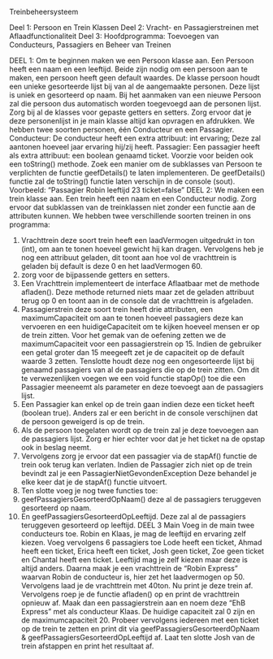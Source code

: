 
Treinbeheersysteem

Deel 1: Persoon en Trein Klassen
Deel 2: Vracht- en Passagierstreinen met Aflaadfunctionaliteit
Deel 3: Hoofdprogramma: Toevoegen van Conducteurs, Passagiers en Beheer van Treinen

DEEL 1:
Om te beginnen maken we een Persoon klasse aan. Een Persoon heeft een naam en een
leeftijd. Beide zijn nodig om een persoon aan te maken, een persoon heeft geen default
waardes. De klasse persoon houdt een unieke gesorteerde lijst bij van al de aangemaakte
personen. Deze lijst is uniek en gesorteerd op naam. Bij het aanmaken van een nieuwe
Persoon zal die persoon dus automatisch worden toegevoegd aan de personen lijst. Zorg bij
al de klasses voor gepaste getters en setters.
Zorg ervoor dat je deze personenlijst in je main klasse altijd kan opvragen en afdrukken.
We hebben twee soorten personen, één Conducteur en een Passagier.
Conducteur: De conducteur heeft een extra attribuut: int ervaring; Deze zal aantonen
hoeveel jaar ervaring hij/zij heeft.
Passagier: Een passagier heeft als extra attribuut: een boolean genaamd ticket.
Voorzie voor beiden ook een toString() methode. Zoek een manier om de subklasses van
Persoon te verplichten de functie geefDetails() te laten implementeren. De geefDetails()
functie zal de toString() functie laten verschijn in de console (sout). Voorbeeld:
“Passagier Robin leeftijd 23 ticket=false”
DEEL 2:
We maken een trein klasse aan. Een trein heeft een naam en een Conducteur nodig. Zorg
ervoor dat subklassen van de treinklassen niet zonder een functie aan de attributen kunnen.
We hebben twee verschillende soorten treinen in ons programma:
1. Vrachttrein deze soort trein heeft een laadVermogen uitgedrukt in ton (int), om
aan te tonen hoeveel gewicht hij kan dragen. Vervolgens heb je nog een
attribuut geladen, dit toont aan hoe vol de vrachttrein is geladen bij default is
deze 0 en het laadVermogen 60.
1. zorg voor de bijpassende getters en setters.
2. Een Vrachttrein implementeert de interface Aflaatbaar met de
methode afladen(). Deze methode returned niets maar zet
de geladen attribuut terug op 0 en toont aan in de console dat de
vrachttrein is afgeladen.
2. Passagierstrein deze soort trein heeft drie attributen,
een maximumCapaciteit om aan te tonen hoeveel passagiers deze kan vervoeren
en een huidigeCapaciteit om te kijken hoeveel mensen er op de trein zitten.
Voor het gemak van de oefening zetten we de maximumCapaciteit voor een passagierstrein
op 15. Indien de gebruiker een getal groter dan 15 meegeeft zet je de capaciteit op
de default waarde 3 zetten.
Tenslotte houdt deze nog een ongesorteerde lijst bij genaamd passagiers van al de passagiers
die op de trein zitten.
Om dit te verwezenlijken voegen we een void functie stapOp() toe die een
Passagier meeneemt als parameter en deze toevoegt aan de passagiers lijst.
1. Een Passagier kan enkel op de trein gaan indien deze een ticket heeft (boolean
true). Anders zal er een bericht in de console verschijnen dat de persoon
geweigerd is op de trein.
2. Als de persoon toegelaten wordt op de trein zal je deze toevoegen aan de
passagiers lijst. Zorg er hier echter voor dat je het ticket na de opstap ook in
beslag neemt.
3. Vervolgens zorg je ervoor dat een passagier via de stapAf() functie de trein ook
terug kan verlaten. Indien de Passagier zich niet op de trein bevindt zal je
een PassagierNietGevondenException Deze behandel je elke keer dat je de
stapAf() functie uitvoert.
4. Ten slotte voeg je nog twee functies toe:
1. geefPassagiersGesorteerdOpNaam() deze al de passagiers teruggeven
gesorteerd op naam.
2. En geefPassagiersGesorteerdOpLeeftijd. Deze zal al de passagiers
teruggeven gesorteerd op leeftijd.
DEEL 3 Main
Voeg in de main twee conducteurs toe. Robin en Klaas, je mag de leeftijd en ervaring zelf
kiezen.
Voeg vervolgens 6 passagiers toe Lode heeft een ticket, Ahmad heeft een ticket, Erica heeft
een ticket, Josh geen ticket, Zoe geen ticket en Chantal heeft een ticket. Leeftijd mag je zelf
kiezen maar deze is altijd anders.
Daarna maak je een vrachttrein de “Robin Express” waarvan Robin de conducteur is, hier zet
het laadvermogen op 50. Vervolgens laad je de vrachttrein met 40ton. Nu print je deze trein
af. Vervolgens roep je de functie afladen() op en print de vrachttrein opnieuw af.
Maak dan een passagierstrein aan en noem deze “EhB Express” met als conducteur Klaas. De
huidige capaciteit zal 0 zijn en de maximumcapaciteit 20. Probeer vervolgens iedereen met
een ticket op de trein te zetten en print dit via geefPassagiersGesorteerdOpNaam &
geefPassagiersGesorteerdOpLeeftijd af.
Laat ten slotte Josh van de trein afstappen en print het resultaat af.
